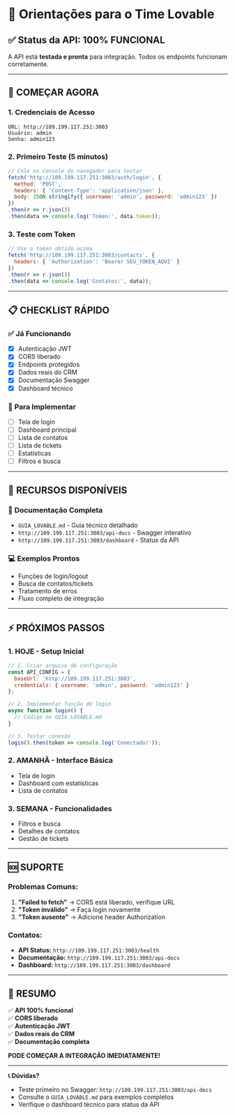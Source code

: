 # 🎯 Orientações para o Time Lovable

## ✅ Status da API: **100% FUNCIONAL**

A API está **testada e pronta** para integração. Todos os endpoints funcionam corretamente.

---

## 🚀 COMEÇAR AGORA

### 1. **Credenciais de Acesso**
```
URL: http://109.199.117.251:3003
Usuário: admin
Senha: admin123
```

### 2. **Primeiro Teste (5 minutos)**
```javascript
// Cole no console do navegador para testar
fetch('http://109.199.117.251:3003/auth/login', {
  method: 'POST',
  headers: { 'Content-Type': 'application/json' },
  body: JSON.stringify({ username: 'admin', password: 'admin123' })
})
.then(r => r.json())
.then(data => console.log('Token:', data.token));
```

### 3. **Teste com Token**
```javascript
// Use o token obtido acima
fetch('http://109.199.117.251:3003/contacts', {
  headers: { 'Authorization': 'Bearer SEU_TOKEN_AQUI' }
})
.then(r => r.json())
.then(data => console.log('Contatos:', data));
```

---

## 📋 CHECKLIST RÁPIDO

### ✅ **Já Funcionando**
- [x] Autenticação JWT
- [x] CORS liberado
- [x] Endpoints protegidos
- [x] Dados reais do CRM
- [x] Documentação Swagger
- [x] Dashboard técnico

### 🎯 **Para Implementar**
- [ ] Tela de login
- [ ] Dashboard principal
- [ ] Lista de contatos
- [ ] Lista de tickets
- [ ] Estatísticas
- [ ] Filtros e busca

---

## 🔧 RECURSOS DISPONÍVEIS

### 📖 **Documentação Completa**
- `GUIA_LOVABLE.md` - Guia técnico detalhado
- `http://109.199.117.251:3003/api-docs` - Swagger interativo
- `http://109.199.117.251:3003/dashboard` - Status da API

### 💻 **Exemplos Prontos**
- Funções de login/logout
- Busca de contatos/tickets
- Tratamento de erros
- Fluxo completo de integração

---

## ⚡ **PRÓXIMOS PASSOS**

### 1. **HOJE** - Setup Inicial
```javascript
// 1. Criar arquivo de configuração
const API_CONFIG = {
  baseUrl: 'http://109.199.117.251:3003',
  credentials: { username: 'admin', password: 'admin123' }
};

// 2. Implementar função de login
async function login() {
  // Código no GUIA_LOVABLE.md
}

// 3. Testar conexão
login().then(token => console.log('Conectado!'));
```

### 2. **AMANHÃ** - Interface Básica
- Tela de login
- Dashboard com estatísticas
- Lista de contatos

### 3. **SEMANA** - Funcionalidades
- Filtros e busca
- Detalhes de contatos
- Gestão de tickets

---

## 🆘 **SUPORTE**

### Problemas Comuns:
1. **"Failed to fetch"** → CORS está liberado, verifique URL
2. **"Token inválido"** → Faça login novamente
3. **"Token ausente"** → Adicione header Authorization

### Contatos:
- **API Status:** `http://109.199.117.251:3003/health`
- **Documentação:** `http://109.199.117.251:3003/api-docs`
- **Dashboard:** `http://109.199.117.251:3003/dashboard`

---

## 🎉 **RESUMO**

✅ **API 100% funcional**  
✅ **CORS liberado**  
✅ **Autenticação JWT**  
✅ **Dados reais do CRM**  
✅ **Documentação completa**  

**PODE COMEÇAR A INTEGRAÇÃO IMEDIATAMENTE!**

---

**📞 Dúvidas?**  
- Teste primeiro no Swagger: `http://109.199.117.251:3003/api-docs`
- Consulte o `GUIA_LOVABLE.md` para exemplos completos
- Verifique o dashboard técnico para status da API 